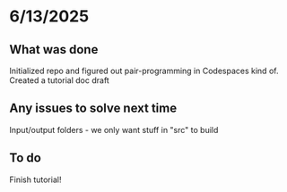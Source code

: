# 6/13/2025

## What was done
Initialized repo and figured out pair-programming in Codespaces kind of. Created a tutorial doc draft

## Any issues to solve next time
Input/output folders - we only want stuff in "src" to build

## To do
Finish tutorial!